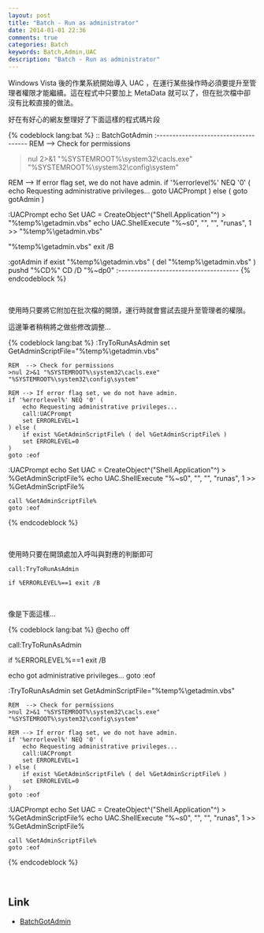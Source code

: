 ```yaml
---
layout: post
title: "Batch - Run as administrator"
date: 2014-01-01 22:36
comments: true
categories: Batch
keywords: Batch,Admin,UAC
description: "Batch - Run as administrator"
---
```


Windows Vista 後的作業系統開始導入 UAC ，在運行某些操作時必須要提升至管理者權限才能繼續。這在程式中只要加上 MetaData 就可以了，但在批次檔中卻沒有比較直接的做法。

<!-- More -->

好在有好心的網友整理好了下面這樣的程式碼片段

{% codeblock lang:bat %}
:: BatchGotAdmin
:-------------------------------------
REM --> Check for permissions
>nul 2>&1 "%SYSTEMROOT%\system32\cacls.exe" "%SYSTEMROOT%\system32\config\system"

REM --> If error flag set, we do not have admin.
if '%errorlevel%' NEQ '0' (
echo Requesting administrative privileges...
goto UACPrompt
) else ( goto gotAdmin )

:UACPrompt
echo Set UAC = CreateObject^("Shell.Application"^) > "%temp%\getadmin.vbs"
echo UAC.ShellExecute "%~s0", "", "", "runas", 1 >> "%temp%\getadmin.vbs"

"%temp%\getadmin.vbs"
exit /B

:gotAdmin
if exist "%temp%\getadmin.vbs" ( del "%temp%\getadmin.vbs" )
pushd "%CD%"
CD /D "%~dp0"
:--------------------------------------
{% endcodeblock %}

<br/>

使用時只要將它附加在批次檔的開頭，運行時就會嘗試去提升至管理者的權限。  

這邊筆者稍稍將之做些修改調整...  

{% codeblock lang:bat %}
:TryToRunAsAdmin
    set GetAdminScriptFile="%temp%\getadmin.vbs"

    REM  --> Check for permissions
    >nul 2>&1 "%SYSTEMROOT%\system32\cacls.exe" "%SYSTEMROOT%\system32\config\system"

    REM --> If error flag set, we do not have admin.
    if '%errorlevel%' NEQ '0' (
        echo Requesting administrative privileges...
        call:UACPrompt
        set ERRORLEVEL=1
    ) else ( 
        if exist %GetAdminScriptFile% ( del %GetAdminScriptFile% )
        set ERRORLEVEL=0
    )
    goto :eof


:UACPrompt
    echo Set UAC = CreateObject^("Shell.Application"^) > %GetAdminScriptFile%
    echo UAC.ShellExecute "%~s0", "", "", "runas", 1 >> %GetAdminScriptFile%

    call %GetAdminScriptFile%
    goto :eof
{% endcodeblock %}

<br/>

使用時只要在開頭處加入呼叫與對應的判斷即可  

    call:TryToRunAsAdmin

    if %ERRORLEVEL%==1 exit /B
    
<br/>

像是下面這樣...  

{% codeblock lang:bat %}
@echo off

call:TryToRunAsAdmin

if %ERRORLEVEL%==1 exit /B
    
echo got administrative privileges...
goto :eof

:TryToRunAsAdmin
    set GetAdminScriptFile="%temp%\getadmin.vbs"

    REM  --> Check for permissions
    >nul 2>&1 "%SYSTEMROOT%\system32\cacls.exe" "%SYSTEMROOT%\system32\config\system"

    REM --> If error flag set, we do not have admin.
    if '%errorlevel%' NEQ '0' (
        echo Requesting administrative privileges...
        call:UACPrompt
        set ERRORLEVEL=1
    ) else ( 
        if exist %GetAdminScriptFile% ( del %GetAdminScriptFile% )
        set ERRORLEVEL=0
    )
    goto :eof


:UACPrompt
    echo Set UAC = CreateObject^("Shell.Application"^) > %GetAdminScriptFile%
    echo UAC.ShellExecute "%~s0", "", "", "runas", 1 >> %GetAdminScriptFile%

    call %GetAdminScriptFile%
    goto :eof
{% endcodeblock %}

<br/>

Link
----
* [BatchGotAdmin](https://sites.google.com/site/eneerge/scripts/batchgotadmin)
